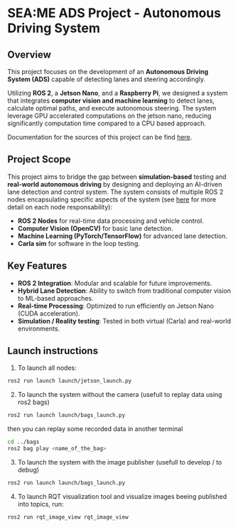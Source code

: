 # SEA:ME ADS Project - Autonomous Driving System
## Overview
This project focuses on the development of an **Autonomous Driving System (ADS)** capable of detecting lanes and steering accordingly.

Utilizing **ROS 2**, a **Jetson Nano**, and a **Raspberry Pi**, we designed a system that integrates **computer vision and machine learning** to detect lanes, calculate optimal paths, and execute autonomous steering. The system leverage GPU accelerated computations on the jetson nano, reducing significantly computation time compared to a CPU based approach.

Documentation for the sources of this project can be find [here](https://axel-ex.github.io/SEAME-ADS-Autonomous-lane-detection-24-25).

## Project Scope
This project aims to bridge the gap between **simulation-based** testing and **real-world autonomous driving** by designing and deploying an AI-driven lane detection and control system. The system consists of multiple ROS 2 nodes encapsulating specific aspects of the system (see [here](https://github.com/Axel-ex/SEAME-ADS-Autonomous-lane-detection-24-25/tree/ml_vision/lane_keeping_ws) for more detail on each node responsability):

- **ROS 2 Nodes** for real-time data processing and vehicle control.
- **Computer Vision (OpenCV)** for basic lane detection.
- **Machine Learning (PyTorch/TensorFlow)** for advanced lane detection.
- **Carla sim** for software in the loop testing.

## Key Features
- **ROS 2 Integration**: Modular and scalable for future improvements.
- **Hybrid Lane Detection**: Ability to switch from traditional computer vision to ML-based approaches.
- **Real-time Processing**: Optimized to run efficiently on Jetson Nano (CUDA acceleration).
- **Simulation / Reality testing**: Tested in both virtual (Carla) and real-world environments.

## Launch instructions
1. To launch all nodes:
```bash
ros2 run launch launch/jetson_launch.py

```
2. To launch the system without the camera (usefull to replay data using ros2 bags)
```bash
ros2 run launch launch/bags_launch.py
```
then you can replay some recorded data in another terminal
```bash
cd ../bags
ros2 bag play <name_of_the_bag>
```

3. To launch the system with the image publisher (usefull to develop / to debug)
```bash
ros2 run launch launch/bags_launch.py

```
4. To launch RQT visualization tool and visualize images beeing published into topics, run:
```bash
ros2 run rqt_image_view rqt_image_view
```
